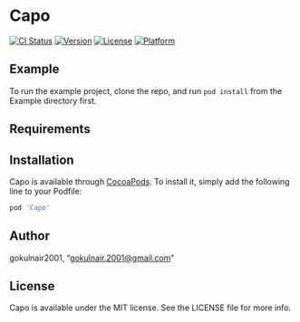 # Capo

[![CI Status](https://img.shields.io/travis/gokulnair2001/Capo.svg?style=flat)](https://travis-ci.org/gokulnair2001/Capo)
[![Version](https://img.shields.io/cocoapods/v/Capo.svg?style=flat)](https://cocoapods.org/pods/Capo)
[![License](https://img.shields.io/cocoapods/l/Capo.svg?style=flat)](https://cocoapods.org/pods/Capo)
[![Platform](https://img.shields.io/cocoapods/p/Capo.svg?style=flat)](https://cocoapods.org/pods/Capo)

## Example

To run the example project, clone the repo, and run `pod install` from the Example directory first.

## Requirements

## Installation

Capo is available through [CocoaPods](https://cocoapods.org). To install
it, simply add the following line to your Podfile:

```ruby
pod 'Capo'
```

## Author

gokulnair2001, “gokulnair.2001@gmail.com”

## License

Capo is available under the MIT license. See the LICENSE file for more info.
